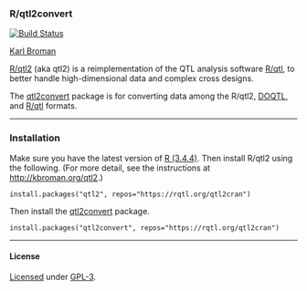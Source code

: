 ### R/qtl2convert

[![Build Status](https://travis-ci.org/rqtl/qtl2convert.svg?branch=master)](https://travis-ci.org/rqtl/qtl2convert)

[Karl Broman](http://kbroman.org)

[R/qtl2](http://kbroman.org/qtl2) (aka qtl2) is a reimplementation of
the QTL analysis software [R/qtl](https://rqtl.org), to better handle
high-dimensional data and complex cross designs.

The [qtl2convert](https://github.com/rqtl/qtl2convert) package is
for converting data among the R/qtl2,
[DOQTL](https://www.bioconductor.org/packages/release/bioc/html/DOQTL.html),
and [R/qtl](https://rqtl.org) formats.

---

### Installation

Make sure you have the latest version of [R (3.4.4)](https://cran.r-project.org).
Then install R/qtl2 using the following. (For more
detail, see the instructions at <http://kbroman.org/qtl2>.)

    install.packages("qtl2", repos="https://rqtl.org/qtl2cran")

Then install the [qtl2convert](https://github.com/rqtl/qtl2convert)
package.

    install.packages("qtl2convert", repos="https://rqtl.org/qtl2cran")

---

#### License

[Licensed](LICENSE.md) under [GPL-3](https://www.r-project.org/Licenses/GPL-3).
